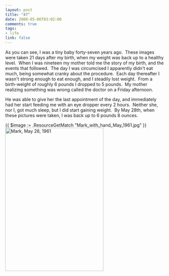 ```yaml
--- 
layout: post
title: "47"
date: 2008-05-06T03:02:00
comments: true
tags:
- life
link: false
---
```

As you can see, I was a tiny baby forty-seven years ago.  These images were taken 21 days after my birth, when my weight was back up to a healthy level.  When I was nineteen my mother told me the story of my birth, and the events that followed.  The day I was circumcised I apparently didn't eat much, being somewhat cranky about the procedure.  Each day thereafter I wasn't strong enough to eat enough, and I steadily lost weight.  From a birth-weight of roughly 6 pounds I dropped to 5 pounds.  My mother realizing something was wrong called the doctor on a Friday afternoon.

He was able to give her the last appointment of the day, and immediately had her start feeding me with an eye dropper every 2 hours.  Neither she, nor I, got much sleep, but I did start gaining weight.  By May 28th, when these pictures were taken, I was back up to 6 pounds 8 ounces.

{{ $image := .ResourceGetMatch "Mark_with_hand_May_1961.jpg" }}
<img src="{{ $image.RelPermalink }}" alt="Mark, May 28, 1961" width="312" height="456" alt="With my Mother's hand" width="312" height="324" >
